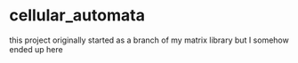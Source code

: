 # cellular_automata

this project originally started as a branch of my matrix library but I somehow ended up here
